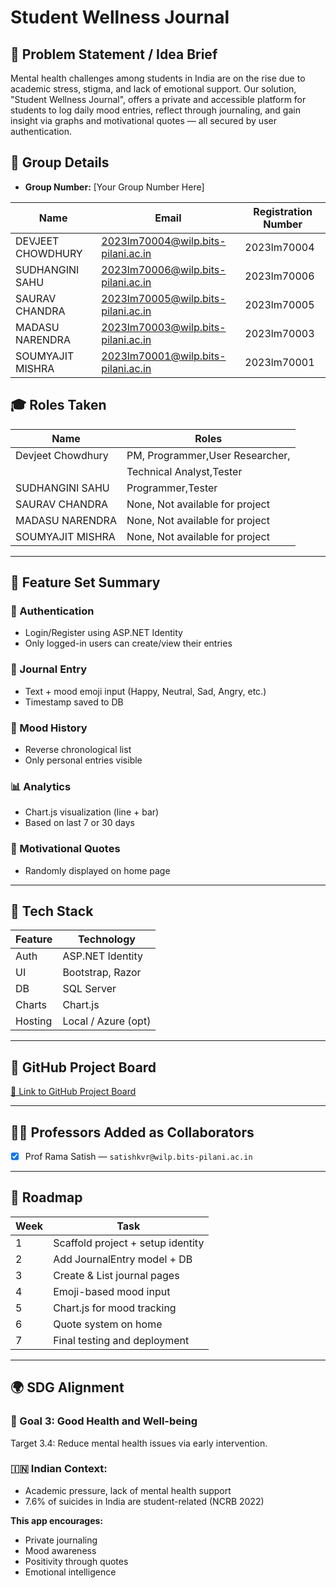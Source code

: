 ﻿# Student Wellness Journal

## 📌 Problem Statement / Idea Brief

Mental health challenges among students in India are on the rise due to academic stress, stigma, and lack of emotional support. Our solution, "Student Wellness Journal", offers a private and accessible platform for students to log daily mood entries, reflect through journaling, and gain insight via graphs and motivational quotes — all secured by user authentication.

## 👥 Group Details

- **Group Number:** [Your Group Number Here]

| Name              | Email                              | Registration Number |
| ----------------- | ---------------------------------- | ------------------- |
| DEVJEET CHOWDHURY | 2023lm70004@wilp.bits-pilani.ac.in | 2023lm70004         |
| SUDHANGINI SAHU   | 2023lm70006@wilp.bits-pilani.ac.in | 2023lm70006         |
| SAURAV CHANDRA    | 2023lm70005@wilp.bits-pilani.ac.in | 2023lm70005         |
| MADASU NARENDRA   | 2023lm70003@wilp.bits-pilani.ac.in | 2023lm70003         |
| SOUMYAJIT MISHRA  | 2023lm70001@wilp.bits-pilani.ac.in | 2023lm70001         |

## 🎓 Roles Taken

| Name              | Roles                           |
| ----------------- | ------------------------------- |
| Devjeet Chowdhury | PM, Programmer,User Researcher, |
|                   | Technical Analyst,Tester        |
| SUDHANGINI SAHU   | Programmer,Tester               |
| SAURAV CHANDRA    | None, Not available for project |
| MADASU NARENDRA   | None, Not available for project |
| SOUMYAJIT MISHRA  | None, Not available for project |

---

## 🧱 Feature Set Summary

### 🔐 Authentication

- Login/Register using ASP.NET Identity
- Only logged-in users can create/view their entries

### 📔 Journal Entry

- Text + mood emoji input (Happy, Neutral, Sad, Angry, etc.)
- Timestamp saved to DB

### 📜 Mood History

- Reverse chronological list
- Only personal entries visible

### 📊 Analytics

- Chart.js visualization (line + bar)
- Based on last 7 or 30 days

### 💬 Motivational Quotes

- Randomly displayed on home page

---

## 🧰 Tech Stack

| Feature | Technology          |
| ------- | ------------------- |
| Auth    | ASP.NET Identity    |
| UI      | Bootstrap, Razor    |
| DB      | SQL Server          |
| Charts  | Chart.js            |
| Hosting | Local / Azure (opt) |

---

## 📌 GitHub Project Board

[🔗 Link to GitHub Project Board](https://github.com/2023lm70004/Student-Wellness-Journal.git)

---

## 👨‍🏫 Professors Added as Collaborators

- [x] Prof Rama Satish — `satishkvr@wilp.bits-pilani.ac.in`

---

## 📅 Roadmap

| Week | Task                              |
| ---- | --------------------------------- |
| 1    | Scaffold project + setup identity |
| 2    | Add JournalEntry model + DB       |
| 3    | Create & List journal pages       |
| 4    | Emoji-based mood input            |
| 5    | Chart.js for mood tracking        |
| 6    | Quote system on home              |
| 7    | Final testing and deployment      |

---

## 🌍 SDG Alignment

### 🎯 Goal 3: Good Health and Well-being

Target 3.4: Reduce mental health issues via early intervention.

### 🇮🇳 Indian Context:

- Academic pressure, lack of mental health support
- 7.6% of suicides in India are student-related (NCRB 2022)

**This app encourages:**

- Private journaling
- Mood awareness
- Positivity through quotes
- Emotional intelligence
